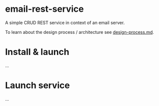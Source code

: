 # email-rest-service

A simple CRUD REST service in context of an email server.

To learn about the design process / architecture see [design-process.md](design-process.md).

# Install & launch

...

# Launch service

...
